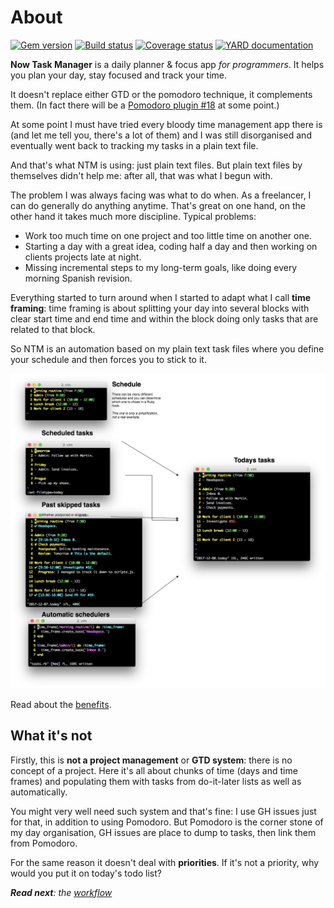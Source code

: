 # About

[![Gem version][GV img]][Gem version]
[![Build status][BS img]][Build status]
[![Coverage status][CS img]][Coverage status]
[![YARD documentation][YD img]][YARD documentation]

**Now Task Manager** is a daily planner & focus app *for programmers*. It helps
you plan your day, stay focused and track your time.

It doesn't replace either GTD or the pomodoro technique, it complements them.
(In fact there will be a [Pomodoro plugin #18](https://github.com/botanicus/now-task-manager/issues/18) at some point.)

At some point I must have tried every bloody time management app there is (and let
me tell you, there's a lot of them) and I was still disorganised and eventually
went back to tracking my tasks in a plain text file.

And that's what <abbrev title="Now Task Manager">NTM</abbrev> is using: just plain
text files. But plain text files by themselves didn't help me: after all, that was
what I begun with.

The problem I was always facing was what to do when. As a freelancer, I can do
generally do anything anytime. That's great on one hand, on the other hand it
takes much more discipline. Typical problems:

- Work too much time on one project and too little time on another one.
- Starting a day with a great idea, coding half a day and then working on clients
  projects late at night.
- Missing incremental steps to my long-term goals, like doing every morning Spanish
  revision.

Everything started to turn around when I started to adapt what I call **time framing**:
time framing is about splitting your day into several blocks with clear start time
and end time and within the block doing only tasks that are related to that block.

So <abbrev title="Now Task Manager">NTM</abbrev> is an automation based on my plain
text task files where you define your schedule and then forces you to stick to it.

![Workflow diagram](https://raw.githubusercontent.com/botanicus/now-task-manager/master/doc/diagram.png)

Read about the [benefits](https://github.com/botanicus/now-task-manager/blob/master/doc/benefits.md).

## What it's not

Firstly, this is **not a project management** or **GTD system**: there is no
concept of a project. Here it's all about chunks of time (days and time frames)
and populating them with tasks from do-it-later lists as well as automatically.

You might very well need such system and that's fine: I use GH issues just for that,
in addition to using Pomodoro. But Pomodoro is the corner stone of my day organisation,
GH issues are place to dump to tasks, then link them from Pomodoro.

For the same reason it doesn't deal with **priorities**. If it's not a priority,
why would you put it on today's todo list?

_**Read next**: the [workflow](https://github.com/botanicus/now-task-manager/blob/master/doc/workflow.md)_

[Gem version]: https://rubygems.org/gems/now-task-manager
[Build status]: https://travis-ci.org/botanicus/now-task-manager
[Coverage status]: https://coveralls.io/github/botanicus/now-task-manager
[YARD documentation]: http://www.rubydoc.info/github/botanicus/now-task-manager/master

[GV img]: https://badge.fury.io/rb/now-task-manager.svg
[BS img]: https://travis-ci.org/botanicus/now-task-manager.svg?branch=master
[CS img]: https://img.shields.io/coveralls/botanicus/now-task-manager.svg
[YD img]: http://img.shields.io/badge/yard-docs-blue.svg
